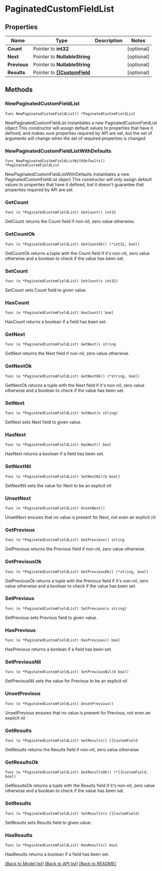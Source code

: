 # PaginatedCustomFieldList

## Properties

Name | Type | Description | Notes
------------ | ------------- | ------------- | -------------
**Count** | Pointer to **int32** |  | [optional] 
**Next** | Pointer to **NullableString** |  | [optional] 
**Previous** | Pointer to **NullableString** |  | [optional] 
**Results** | Pointer to [**[]CustomField**](CustomField.md) |  | [optional] 

## Methods

### NewPaginatedCustomFieldList

`func NewPaginatedCustomFieldList() *PaginatedCustomFieldList`

NewPaginatedCustomFieldList instantiates a new PaginatedCustomFieldList object
This constructor will assign default values to properties that have it defined,
and makes sure properties required by API are set, but the set of arguments
will change when the set of required properties is changed

### NewPaginatedCustomFieldListWithDefaults

`func NewPaginatedCustomFieldListWithDefaults() *PaginatedCustomFieldList`

NewPaginatedCustomFieldListWithDefaults instantiates a new PaginatedCustomFieldList object
This constructor will only assign default values to properties that have it defined,
but it doesn't guarantee that properties required by API are set

### GetCount

`func (o *PaginatedCustomFieldList) GetCount() int32`

GetCount returns the Count field if non-nil, zero value otherwise.

### GetCountOk

`func (o *PaginatedCustomFieldList) GetCountOk() (*int32, bool)`

GetCountOk returns a tuple with the Count field if it's non-nil, zero value otherwise
and a boolean to check if the value has been set.

### SetCount

`func (o *PaginatedCustomFieldList) SetCount(v int32)`

SetCount sets Count field to given value.

### HasCount

`func (o *PaginatedCustomFieldList) HasCount() bool`

HasCount returns a boolean if a field has been set.

### GetNext

`func (o *PaginatedCustomFieldList) GetNext() string`

GetNext returns the Next field if non-nil, zero value otherwise.

### GetNextOk

`func (o *PaginatedCustomFieldList) GetNextOk() (*string, bool)`

GetNextOk returns a tuple with the Next field if it's non-nil, zero value otherwise
and a boolean to check if the value has been set.

### SetNext

`func (o *PaginatedCustomFieldList) SetNext(v string)`

SetNext sets Next field to given value.

### HasNext

`func (o *PaginatedCustomFieldList) HasNext() bool`

HasNext returns a boolean if a field has been set.

### SetNextNil

`func (o *PaginatedCustomFieldList) SetNextNil(b bool)`

 SetNextNil sets the value for Next to be an explicit nil

### UnsetNext
`func (o *PaginatedCustomFieldList) UnsetNext()`

UnsetNext ensures that no value is present for Next, not even an explicit nil
### GetPrevious

`func (o *PaginatedCustomFieldList) GetPrevious() string`

GetPrevious returns the Previous field if non-nil, zero value otherwise.

### GetPreviousOk

`func (o *PaginatedCustomFieldList) GetPreviousOk() (*string, bool)`

GetPreviousOk returns a tuple with the Previous field if it's non-nil, zero value otherwise
and a boolean to check if the value has been set.

### SetPrevious

`func (o *PaginatedCustomFieldList) SetPrevious(v string)`

SetPrevious sets Previous field to given value.

### HasPrevious

`func (o *PaginatedCustomFieldList) HasPrevious() bool`

HasPrevious returns a boolean if a field has been set.

### SetPreviousNil

`func (o *PaginatedCustomFieldList) SetPreviousNil(b bool)`

 SetPreviousNil sets the value for Previous to be an explicit nil

### UnsetPrevious
`func (o *PaginatedCustomFieldList) UnsetPrevious()`

UnsetPrevious ensures that no value is present for Previous, not even an explicit nil
### GetResults

`func (o *PaginatedCustomFieldList) GetResults() []CustomField`

GetResults returns the Results field if non-nil, zero value otherwise.

### GetResultsOk

`func (o *PaginatedCustomFieldList) GetResultsOk() (*[]CustomField, bool)`

GetResultsOk returns a tuple with the Results field if it's non-nil, zero value otherwise
and a boolean to check if the value has been set.

### SetResults

`func (o *PaginatedCustomFieldList) SetResults(v []CustomField)`

SetResults sets Results field to given value.

### HasResults

`func (o *PaginatedCustomFieldList) HasResults() bool`

HasResults returns a boolean if a field has been set.


[[Back to Model list]](../README.md#documentation-for-models) [[Back to API list]](../README.md#documentation-for-api-endpoints) [[Back to README]](../README.md)



